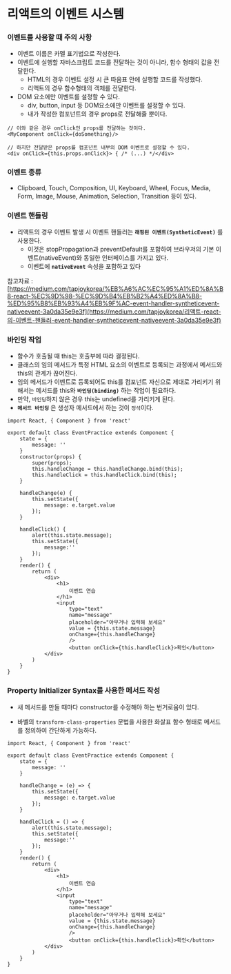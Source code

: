 # 리액트의 이벤트 시스템

### 이벤트를 사용할 때 주의 사항

- 이벤트 이름은 카멜 표기법으로 작성한다.
- 이벤트에 실행할 자바스크립트 코드를 전달하는 것이 아니라, 함수 형태의 값을 전달한다.
  - HTML의 경우 이벤트 설정 시 큰 따옴표 안에 실행할 코드를 작성했다.
  - 리액트의 경우 함수형태의 객체를 전달한다.
- DOM 요소에만 이벤트를 설정할 수 있다.
  - div, button, input 등 DOM요소에만 이벤트를 설정할 수 있다.
  - 내가 작성한 컴포넌트의 경우 props로 전달해줄 뿐이다.

``` react
// 이와 같은 경우 onClick인 props를 전달하는 것이다.
<MyComponent onClick={doSomething}/>

// 하지만 전달받은 props를 컴포넌트 내부의 DOM 이벤트로 설정할 수 있다.
<div onClick={this.props.onClick}> { /* (...) */</div>
```

### 이벤트 종류

- Clipboard, Touch, Composition, UI, Keyboard, Wheel, Focus, Media, Form, Image, Mouse, Animation, Selection, Transition 등이 있다.

### 이벤트 핸들링

- 리액트의 경우 이벤트 발생 시 이벤트 핸들러는 **`래핑된 이벤트(SyntheticEvent)`** 를 사용한다.
  - 이것은 stopPropagation과 preventDefault를 포함하여 
    브라우저의 기본 이벤트(nativeEvent)와 동일한 인터페이스를 가지고 있다.
  - 이벤트에 **`nativeEvent`** 속성을 포함하고 있다

참고자료 : [https://medium.com/tapjoykorea/%EB%A6%AC%EC%95%A1%ED%8A%B8-react-%EC%9D%98-%EC%9D%B4%EB%B2%A4%ED%8A%B8-%ED%95%B8%EB%93%A4%EB%9F%AC-event-handler-syntheticevent-nativeevent-3a0da35e9e3f](https://medium.com/tapjoykorea/리액트-react-의-이벤트-핸들러-event-handler-syntheticevent-nativeevent-3a0da35e9e3f)

### 바인딩 작업

- 함수가 호출될 때 this는 호출부에 따라 결정된다.
- 클래스의 임의 메서드가 특정 HTML 요소의 이벤트로 등록되는 과정에서 메서드와 this의 관계가 끊어진다.
- 임의 메서드가 이벤트로 등록되어도 this를 컴포넌트 자신으로 제대로 가리키기 위해서는 메서드를 this와 **`바인딩(binding)`** 하는 작업이 필요하다.
- 만약, `바인딩`하지 않은 경우 this는 undefined를 가리키게 된다.
- **`메서드 바인딩`** 은 생성자 메서드에서 하는 것이 `정석`이다.

```react
import React, { Component } from 'react'

export default class EventPractice extends Component {
    state = {
        message: ''
    }
    constructor(props) {
        super(props);
        this.handleChange = this.handleChange.bind(this);
        this.handleClick = this.handleClick.bind(this);
    }

    handleChange(e) {
        this.setState({
            message: e.target.value
        });
    }

    handleClick() {
        alert(this.state.message);
        this.setState({
            message:''
        });
    }
    render() {
        return (
            <div>
                <h1>
                    이벤트 연습
                </h1>
                <input 
                    type="text"
                    name="message"
                    placeholder="아무거나 입력해 보세요"
                    value = {this.state.message}
                    onChange={this.handleChange}
                    />
                    <button onClick={this.handleClick}>확인</button>
            </div>
        )
    }
}
```



### Property Initializer Syntax를 사용한 메서드 작성 

- 새 메서드를 만들 때마다 constructor를 수정해야 하는 번거로움이 있다.

- 바벨의 `transform-class-properties` 문법을 사용한 화살표 함수 형태로 메서드를 정의하여 간단하게 가능하다.

``` react
import React, { Component } from 'react'

export default class EventPractice extends Component {
    state = {
        message: ''
    }

    handleChange = (e) => {
        this.setState({
            message: e.target.value
        });
    }

    handleClick = () => {
        alert(this.state.message);
        this.setState({
            message:''
        });
    }
    render() {
        return (
            <div>
                <h1>
                    이벤트 연습
                </h1>
                <input 
                    type="text"
                    name="message"
                    placeholder="아무거나 입력해 보세요"
                    value = {this.state.message}
                    onChange={this.handleChange}
                    />
                    <button onClick={this.handleClick}>확인</button>
            </div>
        )
    }
}
```

